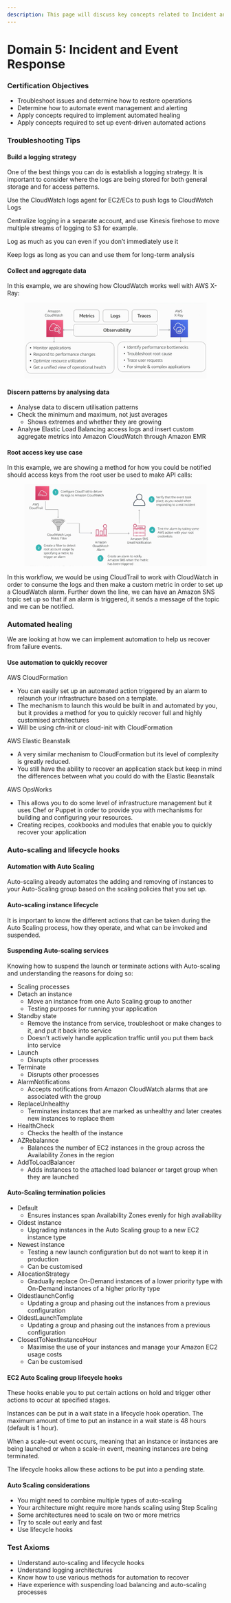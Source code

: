 ```yaml
---
description: This page will discuss key concepts related to Incident and Event Response.
---
```


# Domain 5: Incident and Event Response

### Certification Objectives

* Troubleshoot issues and determine how to restore operations
* Determine how to automate event management and alerting
* Apply concepts required to implement automated healing
* Apply concepts required to set up event-driven automated actions

### Troubleshooting Tips

#### Build a logging strategy

One of the best things you can do is establish a logging strategy. It is important to consider where the logs are being stored for both general storage and for access patterns.&#x20;

Use the CloudWatch logs agent for EC2/ECs to push logs to CloudWatch Logs

Centralize logging in a separate account, and use Kinesis firehose to move multiple streams of logging to S3 for example.

Log as much as you can even if you don’t immediately use it

Keep logs as long as you can and use them for long-term analysis

#### Collect and aggregate data

In this example, we are showing how CloudWatch works well with AWS X-Ray:

<figure><img src="../.gitbook/assets/image (18).png" alt=""><figcaption></figcaption></figure>

#### Discern patterns by analysing data

* Analyse data to discern utilisation patterns
* Check the minimum and maximum, not just averages
  * Shows extremes and whether they are growing
* Analyse Elastic Load Balancing access logs and insert custom aggregate metrics into Amazon CloudWatch through Amazon EMR

#### Root access key use case

In this example, we are showing a method for how you could be notified should access keys from the root user be used to make API calls:

<figure><img src="../.gitbook/assets/image (9).png" alt=""><figcaption></figcaption></figure>

In this workflow, we would be using CloudTrail to work with CloudWatch in order to consume the logs and then make a custom metric in order to set up a CloudWatch alarm. Further down the line, we can have an Amazon SNS topic set up so that if an alarm is triggered, it sends a message of the topic and we can be notified.

### Automated healing

We are looking at how we can implement automation to help us recover from failure events.&#x20;

#### Use automation to quickly recover

AWS CloudFormation

* You can easily set up an automated action triggered by an alarm to relaunch your infrastructure based on a template.
* The mechanism to launch this would be built in and automated by you, but it provides a method for you to quickly recover full and highly customised architectures
* Will be using cfn-init or cloud-init with CloudFormation&#x20;

AWS Elastic Beanstalk

* A very similar mechanism to CloudFormation but its level of complexity is greatly reduced.
* You still have the ability to recover an application stack but keep in mind the differences between what you could do with the Elastic Beanstalk&#x20;

AWS OpsWorks

* This allows you to do some level of infrastructure management but it uses Chef or Puppet in order to provide you with mechanisms for building and configuring your resources.
* Creating recipes, cookbooks and modules that enable you to quickly recover your application

### Auto-scaling and lifecycle hooks&#x20;

#### Automation with Auto Scaling

Auto-scaling already automates the adding and removing of instances to your Auto-Scaling group based on the scaling policies that you set up.

#### Auto-scaling instance lifecycle

It is important to know the different actions that can be taken during the Auto Scaling process, how they operate, and what can be invoked and suspended.

#### Suspending Auto-scaling services

Knowing how to suspend the launch or terminate actions with Auto-scaling and understanding the reasons for doing so:

* Scaling processes
* Detach an instance
  * Move an instance from one Auto Scaling group to another
  * Testing purposes for running your application
* Standby state
  * Remove the instance from service, troubleshoot or make changes to it, and put it back into service
  * Doesn't actively handle application traffic until you put them back into service
* Launch
  * Disrupts other processes
* Terminate
  * Disrupts other processes
* AlarmNotifications
  * Accepts notifications from Amazon CloudWatch alarms that are associated with the group
* ReplaceUnhealthy
  * Terminates instances that are marked as unhealthy and later creates new instances to replace them
* HealthCheck
  * Checks the health of the instance
* AZRebalannce
  * Balances the number of EC2 instances in the group across the Availability Zones in the region
* AddToLoadBalancer
  * Adds instances to the attached load balancer or target group when they are launched

#### Auto-Scaling termination policies

* Default
  * Ensures instances span Availability Zones evenly for high availability
* Oldest instance
  * Upgrading instances in the Auto Scaling group to a new EC2 instance type&#x20;
* Newest instance
  * Testing a new launch configuration but do not want to keep it in production
  * Can be customised
* AllocationStrategy
  * Gradually replace On-Demand instances of a lower priority type with On-Demand instances of a higher priority type
* OldestlaunchConfig
  * Updating a group and phasing out the instances from a previous configuration
* OldestLaunchTemplate
  * Updating a group and phasing out the instances from a previous configuration
* ClosestToNextInstanceHour
  * Maximise the use of your instances and manage your Amazon EC2 usage costs
  * Can be customised

#### EC2 Auto Scaling group lifecycle hooks

These hooks enable you to put certain actions on hold and trigger other actions to occur at specified stages.&#x20;

Instances can be put in a wait state in a lifecycle hook operation. The maximum amount of time to put an instance in a wait state is 48 hours (default is 1 hour).

When a scale-out event occurs, meaning that an instance or instances are being launched or when a scale-in event, meaning instances are being terminated.&#x20;

The lifecycle hooks allow these actions to be put into a pending state.&#x20;

#### Auto Scaling considerations

* You might need to combine multiple types of auto-scaling
* Your architecture might require more hands scaling using Step Scaling
* Some architectures need to scale on two or more metrics&#x20;
* Try to scale out early and fast
* Use lifecycle hooks

### Test Axioms

* Understand auto-scaling and lifecycle hooks
* Understand logging architectures
* Know how to use various methods for automation to recover
* Have experience with suspending load balancing and auto-scaling processes
